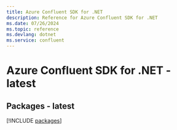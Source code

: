 ```yaml
---
title: Azure Confluent SDK for .NET
description: Reference for Azure Confluent SDK for .NET
ms.date: 07/26/2024
ms.topic: reference
ms.devlang: dotnet
ms.service: confluent
---
```

# Azure Confluent SDK for .NET - latest
## Packages - latest
[!INCLUDE [packages](confluent-index.md)]